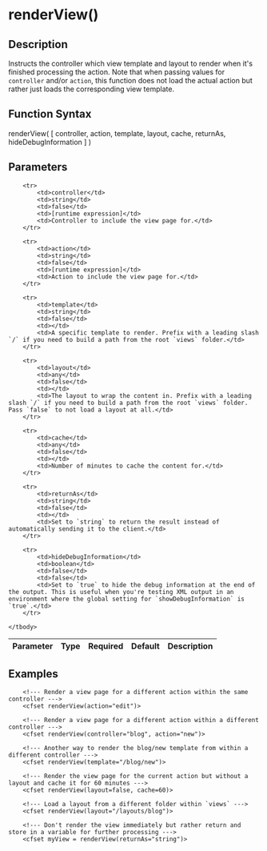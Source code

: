 # renderView()

## Description
Instructs the controller which view template and layout to render when it's finished processing the action. Note that when passing values for `controller` and/or `action`, this function does not load the actual action but rather just loads the corresponding view template.

## Function Syntax
renderView( [ controller, action, template, layout, cache, returnAs, hideDebugInformation ] )


## Parameters
<table>
	<thead>
		<tr>
			<th>Parameter</th>
			<th>Type</th>
			<th>Required</th>
			<th>Default</th>
			<th>Description</th>
		</tr>
	</thead>
	<tbody>
		
		<tr>
			<td>controller</td>
			<td>string</td>
			<td>false</td>
			<td>[runtime expression]</td>
			<td>Controller to include the view page for.</td>
		</tr>
		
		<tr>
			<td>action</td>
			<td>string</td>
			<td>false</td>
			<td>[runtime expression]</td>
			<td>Action to include the view page for.</td>
		</tr>
		
		<tr>
			<td>template</td>
			<td>string</td>
			<td>false</td>
			<td></td>
			<td>A specific template to render. Prefix with a leading slash `/` if you need to build a path from the root `views` folder.</td>
		</tr>
		
		<tr>
			<td>layout</td>
			<td>any</td>
			<td>false</td>
			<td></td>
			<td>The layout to wrap the content in. Prefix with a leading slash `/` if you need to build a path from the root `views` folder. Pass `false` to not load a layout at all.</td>
		</tr>
		
		<tr>
			<td>cache</td>
			<td>any</td>
			<td>false</td>
			<td></td>
			<td>Number of minutes to cache the content for.</td>
		</tr>
		
		<tr>
			<td>returnAs</td>
			<td>string</td>
			<td>false</td>
			<td></td>
			<td>Set to `string` to return the result instead of automatically sending it to the client.</td>
		</tr>
		
		<tr>
			<td>hideDebugInformation</td>
			<td>boolean</td>
			<td>false</td>
			<td>false</td>
			<td>Set to `true` to hide the debug information at the end of the output. This is useful when you're testing XML output in an environment where the global setting for `showDebugInformation` is `true`.</td>
		</tr>
		
	</tbody>
</table>


## Examples
	
		<!--- Render a view page for a different action within the same controller --->
		<cfset renderView(action="edit")>
		
		<!--- Render a view page for a different action within a different controller --->
		<cfset renderView(controller="blog", action="new")>
		
		<!--- Another way to render the blog/new template from within a different controller --->
		<cfset renderView(template="/blog/new")>

		<!--- Render the view page for the current action but without a layout and cache it for 60 minutes --->
		<cfset renderView(layout=false, cache=60)>
		
		<!--- Load a layout from a different folder within `views` --->
		<cfset renderView(layout="/layouts/blog")>
		
		<!--- Don't render the view immediately but rather return and store in a variable for further processing --->
		<cfset myView = renderView(returnAs="string")>
